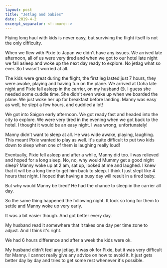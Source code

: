 ```yaml
---
layout: post
title: "Jetlag and babies"
date: 2019-4-2
excerpt_separator: <!--more-->
---
```

Flying long haul with kids is never easy, but surviving the flight itself is not the only difficulty. 
<!--more-->

When we flew with Pixie to Japan we didn't have any issues. We arrived late afternoon, all of us were very tired and when we got to our hotel late night we fall asleep and woke up the next day ready to explore. No jetlag what so ever.
So I wasn't worried at all.

The kids were great during the flight, the first leg lasted just 7 hours, they were awake, playing and having fun on the plane. We arrived at Doha late night and Pixie fall asleep in the carrier, on my husband 😊. I guess she needed some cuddle time. She didn't even wake up when we boarded the plane. We just woke her up for breakfast before landing. Manny was easy as well, he slept a few hours, and cuddled a lot! 

We got into Saigon early afternoon. We got ready fast and headed into the city to explore. 
We were very tired in the evening when we got back to the hotel. I thought it would be an easy night. I was wrong, unfortunately!

Manny didn't want to sleep at all. He was wide awake, playing, laughing. This meant Pixie wanted to play as well. It's quite difficult to put two kids down to sleep when one of them is laughing really loud! 

Eventually, Pixie fell asleep and after a while, Manny did too. I was relieved and hoped for a long sleep. No, no, why would Mummy get a good night sleep? Manny woke up at 2 am, sat up, looked at me and laughed. I knew that it will be a long time to get him back to sleep. I think I just slept like 4 hours that night. I  hoped that having a busy day will result in a tired baby. 

But why would Manny be tired? He had the chance to sleep in the carrier all day. 

So the same thing happened the following night. It took so long for them to settle and Manny woke up very early.

It was a bit easier though. And got better every day. 

My husband read it somewhere that it takes one day per time zone to adjust. And I think it's right.

We had 6 hours difference and after a week the kids were ok.

My husband didn't feel any jetlag, it was ok for Pixie, but it was very difficult for Manny. I cannot really give any advice on how to avoid it. It just gets better day by day and tries to get some rest whenever it's possible. 